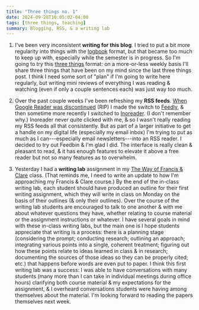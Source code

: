 ```yaml
---
title: "Three things no. 1"
date: 2024-09-28T10:05:02-04:00
tags: [three things, teaching]
summary: Blogging, RSS, & a writing lab
---
```


1. I've been very inconsistent **writing for this blog**. I tried to put a bit more regularity into things with the [logbook](/tags/logbook) format, but that became too much to keep up with, especially while the semester is in progress. So I'm going to try this [three things](/tags/three-things) format: on a more-or-less weekly basis I'll share three things that have been on my mind since the last three things post. I think I need some sort of "plan" if I'm going to write here regularly, but writing mini reviews of everything I was reading & watching (even if only a couple sentences each) was just way too much.

2. Over the past couple weeks I've been refreshing my **RSS feeds**. [When Google Reader was discontinued](https://www.theverge.com/23778253/google-reader-death-2013-rss-social) (RIP) I made the switch to [Feedly](https://feedly.com/), & then sometime more recently I switched to [Inoreader](https://www.inoreader.com/). (I don't remember why.) Inoreader never quite clicked with me, & so I wasn't really reading my RSS feeds all that consistently. But as part of a larger initiative to get a handle on my digital life (especially my email inbox) I'm trying to put as much as I can---especially email newsletters---into an RSS reader. I decided to try out Feedbin & I'm glad I did. The interface is really clean & pleasant to read, & it has enough features to elevate it above a free reader but not so many features as to overwhelm.

3. Yesterday I had a **writing lab** assignment in my [The Way of Francis & Clare](/posts/20230623_on-teaching-francis-clare/) class. (That reminds me, I need to write an update to how I'm approaching my Francis & Clare course.) By the end of the in-class writing lab, each student should have produced an outline for their first writing assignment, which they will write in class on Monday on the basis of their outlines (& only their outlines). Over the course of the writing lab students are encouraged to talk to one another & with me about whatever questions they have, whether relating to course material or the assignment instructions or whatever. 
I have several goals in mind with these in-class writing labs, but the main one is I hope students appreciate that writing is a process: there is a planning stage (considering the prompt; conducting research; outlining an approach; integrating various points into a single, coherent treatment; figuring out how these points relate to ideas learned in class & in research; documenting the sources of those ideas so they can be properly cited; etc.) that happens before words are even put to paper. I think this first writing lab was a success: I was able to have conversations with many students (many more than I can take in individual meetings during office hours) clarifying both course material & my expectations for the assignment, & I overheard conversations students were having among themselves about the material. I'm looking forward to reading the papers themselves next week.
